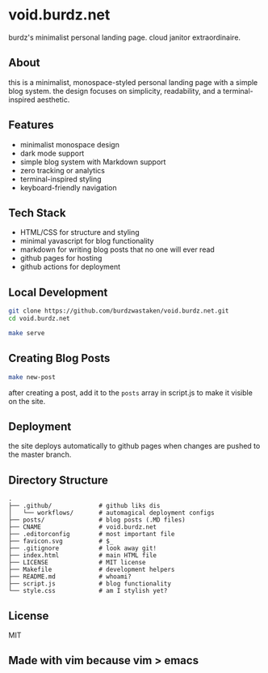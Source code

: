 # void.burdz.net

burdz's minimalist personal landing page. cloud janitor extraordinaire.

## About

this is a minimalist, monospace-styled personal landing page with a simple blog system. the design focuses on simplicity, readability, and a terminal-inspired aesthetic.

## Features

- minimalist monospace design
- dark mode support
- simple blog system with Markdown support
- zero tracking or analytics
- terminal-inspired styling
- keyboard-friendly navigation

## Tech Stack

- HTML/CSS for structure and styling
- minimal yavascript for blog functionality
- markdown for writing blog posts that no one will ever read
- github pages for hosting
- github actions for deployment

## Local Development

```bash
git clone https://github.com/burdzwastaken/void.burdz.net.git
cd void.burdz.net

make serve
```

## Creating Blog Posts

```bash
make new-post
```

after creating a post, add it to the `posts` array in script.js to make it visible on the site.

## Deployment

the site deploys automatically to github pages when changes are pushed to the master branch.

## Directory Structure

```
.
├── .github/             # github liks dis
│   └── workflows/       # automagical deployment configs
├── posts/               # blog posts (.MD files)
├── CNAME                # void.burdz.net
├── .editorconfig        # most important file
├── favicon.svg          # $_
├── .gitignore           # look away git!
├── index.html           # main HTML file
├── LICENSE              # MIT license
├── Makefile             # development helpers
├── README.md            # whoami?
├── script.js            # blog functionality
└── style.css            # am I stylish yet?
```

## License

MIT

## Made with vim because vim > emacs
